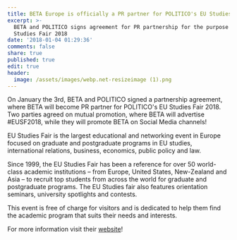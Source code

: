 ```yaml
---
title: BETA Europe is officially a PR partner for POLITICO's EU Studies Fair 2018
excerpt: >-
  BETA and POLITICO signs agreement for PR partnership for the purpose of EU
  Studies Fair 2018
date: '2018-01-04 01:29:36'
comments: false
share: true
published: true
edit: true
header:
  image: /assets/images/webp.net-resizeimage (1).png
---
```

On January the 3rd, BETA and POLITICO signed a partnership agreement, where BETA will become PR partner for POLITICO's EU Studies Fair 2018. Two parties agreed on mutual promotion, where BETA will advertise #EUSF2018, while they will promote BETA on Social Media channels!

EU Studies Fair is the largest educational and networking event in Europe focused on graduate and postgraduate programs in EU studies, international relations, business, economics, public policy and law.



Since 1999, the EU Studies Fair has been a reference for over 50 world-class academic institutions – from Europe, United States, New-Zealand and Asia – to recruit top students from across the world for graduate and postgraduate programs. The EU Studies fair also features orientation seminars, university spotlights and contests.



This event is free of charge for visitors and is dedicated to help them find the academic program that suits their needs and interests.



For more information visit their [website](https://www.politico.eu/event/eu-studies-fair-2018/)!
